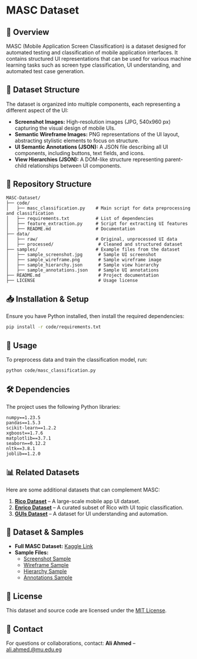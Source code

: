 # MASC Dataset

## 📌 Overview
MASC (Mobile Application Screen Classification) is a dataset designed for automated testing and classification of mobile application interfaces. It contains structured UI representations that can be used for various machine learning tasks such as screen type classification, UI understanding, and automated test case generation.

## 📂 Dataset Structure
The dataset is organized into multiple components, each representing a different aspect of the UI:

- **Screenshot Images:** High-resolution images (JPG, 540x960 px) capturing the visual design of mobile UIs.
- **Semantic Wireframe Images:** PNG representations of the UI layout, abstracting stylistic elements to focus on structure.
- **UI Semantic Annotations (JSON):** A JSON file describing all UI components, including buttons, text fields, and icons.
- **View Hierarchies (JSON):** A DOM-like structure representing parent-child relationships between UI components.

## 📁 Repository Structure
```
MASC-Dataset/
├── code/
│   ├── masc_classification.py    # Main script for data preprocessing and classification
│   ├── requirements.txt          # List of dependencies
│   ├── feature_extraction.py     # Script for extracting UI features
│   ├── README.md                 # Documentation
├── data/
│   ├── raw/                      # Original, unprocessed UI data
│   ├── processed/                 # Cleaned and structured dataset
├── samples/                      # Example files from the dataset
│   ├── sample_screenshot.jpg      # Sample UI screenshot
│   ├── sample_wireframe.png       # Sample wireframe image
│   ├── sample_hierarchy.json      # Sample view hierarchy
│   ├── sample_annotations.json    # Sample UI annotations
├── README.md                      # Project documentation
├── LICENSE                        # Usage license
```

## 📥 Installation & Setup
Ensure you have Python installed, then install the required dependencies:
```bash
pip install -r code/requirements.txt
```

## 🚀 Usage
To preprocess data and train the classification model, run:
```bash
python code/masc_classification.py
```

## 🛠 Dependencies
The project uses the following Python libraries:
```text
numpy==1.23.5
pandas==1.5.3
scikit-learn==1.2.2
xgboost==1.7.6
matplotlib==3.7.1
seaborn==0.12.2
nltk==3.8.1
joblib==1.2.0
```

## 📊 Related Datasets
Here are some additional datasets that can complement MASC:
1. **[Rico Dataset](https://interactionmining.org/rico)** – A large-scale mobile app UI dataset.
2. **[Enrico Dataset](http://userinterfaces.aalto.fi/enrico/)** – A curated subset of Rico with UI topic classification.
3. **[GUIs Dataset](https://github.com/google-research-datasets/guicommon)** – A dataset for UI understanding and automation.

## 🔗 Dataset & Samples
- **Full MASC Dataset:** [Kaggle Link](https://www.kaggle.com/datasets/alihmed/masc-dataset)
- **Sample Files:**
  - [Screenshot Sample](samples/sample_screenshot.jpg)
  - [Wireframe Sample](samples/sample_wireframe.png)
  - [Hierarchy Sample](samples/sample_hierarchy.json)
  - [Annotations Sample](samples/sample_annotations.json)

## 📜 License
This dataset and source code are licensed under the [MIT License](LICENSE).

## 📧 Contact
For questions or collaborations, contact:
**Ali Ahmed** – ali.ahmed.@mu.edu.eg

